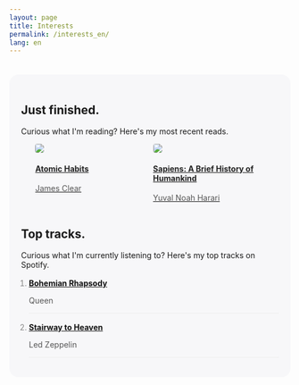 ```yaml
---
layout: page
title: Interests
permalink: /interests_en/
lang: en
---
```


<div id="stats">



<h2>Just finished.</h2>

<p>Curious what I'm reading? Here's my most recent reads.</p>

<div id="recent-finished-books">
    <a target="_blank" rel="noopener noreferrer" class="book-item" target="_blank" rel="noopener noreferrer" href="https://www.goodreads.com/book/show/40121378-atomic-habits">
    <div class="cover-container">
        <img class="grow-me" src="https://i.gr-assets.com/images/S/compressed.photo.goodreads.com/books/1535115320l/40121378._SY475_.jpg">
    </div>
    <div class="book-info">
        <h4>Atomic Habits</h4>
        <p>James Clear</p>
    </div>
    </a>
    <a target="_blank" rel="noopener noreferrer" class="book-item" target="_blank" rel="noopener noreferrer" href="https://www.goodreads.com/book/show/23692271-sapiens">
    <div class="cover-container">
        <img class="grow-me" src="https://i.gr-assets.com/images/S/compressed.photo.goodreads.com/books/1420585954l/23692271.jpg">
    </div>
    <div class="book-info">
        <h4>Sapiens: A Brief History of Humankind</h4>
        <p>Yuval Noah Harari</p>
    </div>
    </a>
</div>

<h2>Top tracks.</h2>

<p>Curious what I'm currently listening to? Here's my top tracks on Spotify.</p>

<ol id="top-spotify-tracks">
    <li>
        <a target="_blank" rel="noopener noreferrer" href="https://open.spotify.com/track/4iV5W9uYEdYUVa79Axb7Rh"><strong>Bohemian Rhapsody</strong></a>
        <p>Queen</p>
    </li>
    <li>
        <a target="_blank" rel="noopener noreferrer" href="https://open.spotify.com/track/02M6vucOvmRfMxTXDUwRXu"><strong>Stairway to Heaven</strong></a>
        <p>Led Zeppelin</p>
    </li>
</ol>

</div>

<style>
#stats {
  background-color: #f7f7f9;
  border-radius: 1rem;
  padding: 1.5em;
  margin-top: 2.5em;
}

#dashboard {
  margin: 0rem;
}

#dashboard code {
  background-color: #f7f7f9;
}

#recent-finished-books {
    display: flex;
    flex-direction: row;
    align-items: flex-start;
    justify-content: center;
}

#recent-finished-books a {
    color: #111;
}

.book-item {
    margin-left: 0.4em;
    margin-right: 0.4em;
}

.book-item div {
    width: 200px;
}

.book-info h4 {
    color: #222;
}

.book-info p {
    color: #555;
}

.grow-me {
  border-radius: 4px;
  transition: all .2s ease-in-out;
}

.grow-me:hover {
  transform: scale(1.02);
}

#top-spotify-tracks {
    padding-left: 1em;
}

#top-spotify-tracks li {
    color: #888;
    border-bottom: 1px solid #ededed;
    margin-top: 1rem;
}

#top-spotify-tracks a {
    color: #111;
}

#top-spotify-tracks a:hover {
    color: #1DB954; /* Spotify green */
}

#top-spotify-tracks p {
    color: #555;
}

@media screen and (max-width: 900px) {


  #recent-finished-books {
    flex-direction: column;
    justify-content: center;
    align-items: center;
  }

  .book-item div {
    width: 400px;
  }

  .book-item {
    display: flex;
    flex-direction: column;
    align-items: center;
  }

  .cover-container, .book-info {
    display: flex;
    flex-direction: column;
    align-items: center;
    max-width: 80%;
  }

  #top-spotify-tracks {
    padding-left: 1.2em;
  }
}
</style>
